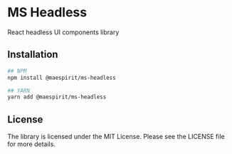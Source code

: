 # MS Headless

React headless UI components library

## Installation

```bash
## NPM
npm install @maespirit/ms-headless

## YARN
yarn add @maespirit/ms-headless
```

## License

The library is licensed under the MIT License. Please see the LICENSE file for more details.

